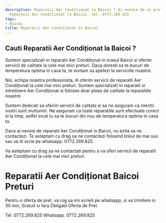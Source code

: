 ```yaml
---
description: Reparatii Aer Condiționat la Baicoi ? Ai nevoie de un profesionist in
  Reparatii Aer Condiționat la Baicoi. tel. 0772.269.825
tags:
- Baicoi
title: Reparatii Aer Condiționat In Baicoi
---
```



## Cauti Reparatii Aer Condiționat la Baicoi ?


Suntem specializati in reparatii Aer Condiționat in orasul Baicoi si oferim servicii de calitate la cele mai mici preturi. Daca doresti sa te bucuri de temperatura optima in casa ta, te invitam sa apelezi la serviciile noastre. 

Noi, echipa noastra profesionista, iti oferim servicii de reparatii Aer Condiționat la cele mai mici preturi. Suntem specializati in reparatii si intretinere Aer Condiționat si folosim doar piese de calitate la reparatiile noastre. 

Suntem dedicati sa oferim servicii de calitate si sa ne asiguram ca clientii nostri sunt multumiti. Ne asiguram ca toate reparatiile sunt efectuate corect si la timp, astfel incat tu sa te bucuri din nou de temperatura optima in casa ta. 

Daca ai nevoie de reparatii Aer Condiționat in Baicoi, nu ezita sa ne contactezi. Te asteptam cu drag sa ne contactezi folosind linkul de mai sus sau sa iti scrie pe whatsapp: 0772.269.825. 

Va asteptam cu drag sa ne contactati pentru a va oferi servicii de reparatii Aer Condiționat la cele mai mici preturi.

# Reparatii Aer Condiționat Baicoi Preturi
Pentru o oferta de pret, va rog sa imi scrieti pe whatsapp, si va trimitem in 30 min, Gratuit si fara Obligatii Oferta de Pret.

Tel. 0772.269.825
Whatsapp. 0772.269.825